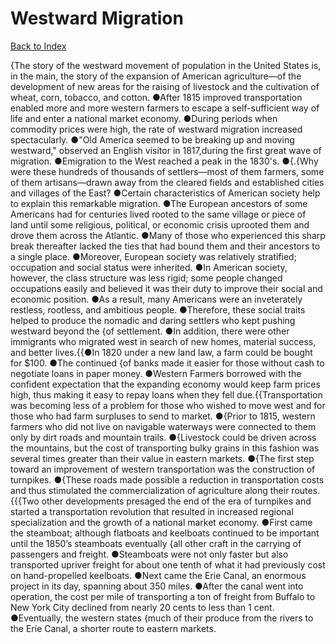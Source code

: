 # Westward Migration
[Back to Index](https://github.com/windows10010/tpoExtractor/blob/master/README.md)

{The story of the westward movement of population in the United States is, in the main, the story of the expansion of American agriculture—of the development of new areas for the raising of livestock and the cultivation of wheat, corn, tobacco, and cotton. ●After 1815 improved transportation enabled more and more western farmers to escape a self-sufficient way of life and enter a national market economy. ●During periods when commodity prices were high, the rate of westward migration increased spectacularly. ●"Old America seemed to be breaking up and moving westward," observed an English visitor in 1817,during the first great wave of migration. ●Emigration to the West reached a peak in the 1830's. ●{.{Why were these hundreds of thousands of settlers—most of them farmers, some of them artisans—drawn away from the cleared fields and established cities and villages of the East? ●Certain characteristics of American society help to explain this remarkable migration. ●The European ancestors of some Americans had for centuries lived rooted to the same village or piece of land until some religious, political, or economic crisis uprooted them and drove them across the Atlantic. ●Many of those who experienced this sharp break thereafter lacked the ties that had bound them and their ancestors to a single place. ●Moreover, European society was relatively stratified; occupation and social status were inherited. ●In American society, however, the class structure was less rigid; some people changed occupations easily and believed it was their duty to improve their social and economic position. ●As a result, many Americans were an inveterately restless, rootless, and ambitious people. ●Therefore, these social traits helped to produce the nomadic and daring settlers who kept pushing westward beyond the {of settlement. ●In addition, there were other immigrants who migrated west in search of new homes, material success, and better lives.{{●In 1820 under a new land law, a farm could be bought for $100. ●The continued {of banks made it easier for those without cash to negotiate loans in paper money. ●Western Farmers borrowed with the confident expectation that the expanding economy would keep farm prices high, thus making it easy to repay loans when they fell due.{{Transportation was becoming less of a problem for those who wished to move west and for those who had farm surpluses to send to market.
 ●{Prior to 1815, western farmers who did not live on navigable waterways were connected to them only by dirt roads and mountain trails. ●{Livestock could be driven across the mountains, but the cost of transporting bulky grains in this fashion was several times greater than their value in eastern markets.
 ●{The first step toward an improvement of western transportation was the construction of turnpikes. ●{These roads made possible a reduction in transportation costs and thus stimulated the 
commercialization of agriculture along their routes.{{{Two other developments presaged the end of the era of turnpikes and started a transportation revolution that resulted in increased regional specialization and the growth of a national market economy. ●First came the steamboat; although flatboats and keelboats continued to be important until the 1850’s steamboats eventually {all other craft in the carrying of passengers and freight. ●Steamboats were not only faster but also transported upriver freight for about one tenth of what it had previously cost on hand-propelled keelboats. ●Next came the Erie Canal, an enormous project in its day, spanning about 350 miles. ●After the canal went into operation, the cost per mile of transporting a ton of freight from Buffalo to New York City declined from nearly 20 cents to less than 1 cent. ●Eventually, the western states {much of their produce from the rivers to the Erie Canal, a shorter route to eastern markets.